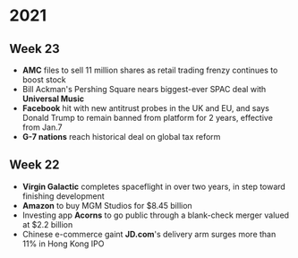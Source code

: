 # 2021
## Week 23
- **AMC** files to sell 11 million shares as retail trading frenzy continues to boost stock
- Bill Ackman's Pershing Square nears biggest-ever SPAC deal with **Universal Music**
- **Facebook** hit with new antitrust probes in the UK and EU, and says Donald Trump to remain banned from platform for 2 years, effective from Jan.7
- **G-7 nations** reach historical deal on global tax reform

## Week 22
- **Virgin Galactic** completes spaceflight in over two years, in step toward finishing development
- **Amazon** to buy MGM Studios for $8.45 billion
- Investing app **Acorns** to go public through a blank-check merger valued at $2.2 billion
- Chinese e-commerce gaint **JD.com**'s delivery arm surges more than 11% in Hong Kong IPO
